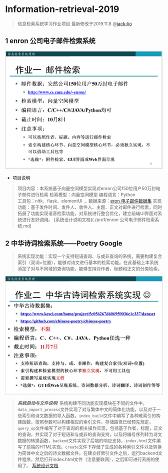 # Information-retrieval-2019
> 信息检索系统学习作业项目
> 最新修改于2019.11.8 @[jack-lio](https://github.com/Jack-Lio)

## 1 enron 公司电子邮件检索系统
![作业要求](./pro1/figures/作业要求.jpg)

- 项目说明
>项目内容：本系统基于向量空间模型实现对enron公司150位用户50万封电子邮件进行检索
>检索模型：向量空间模型
>编程语言：Python     
>工具包：nltk、flask、elementUI ...
>数据来源：[eron 电子邮件数据集](http://www.cs.cmu.edu/~enron/)
>实现功能：基于发件时间、发件人、收件人、主题、正文对邮件进行检索，同时拓展了功能实现语音检索功能，对系统进行整合优化，建立前端UI界面对系统进行友好调用。
[系统设计说明文档](./pro1/enron 公司电子邮件检索系统.md)

## 2 中华诗词检索系统——Poetry Google
> 系统实现功能：实现一个支持短语查询、与或非查询的系统，需要构建复合索引（双词+位置），能够对诗文进行基本的检索功能。在此基础上本系统添加了对与不同域的查询功能，能够支持对作者，标题和正文的分类检索。

![作业要求](./pro2/figures/require.jpg)

> ***系统启动与文件说明***: 系统构建不同功能实现模块在不同的文件中，`data_import_process`文件实现了对与繁体中文的简体化功能，以及对于一些索引和诗文数据的导入函数，`index_build`文件中编写了各种难索引的构建函数，按照参数可以构建相应的索引文件，存储路径已经预先规定，`query_op`文件编写了对于查询的相关操作实现，包括基于作者，标题，正文的查询，并实现了对于短语和与或非的查询支持，以及将编号序列转为诗文数据的转换函数，`backend`文件实现了后端的响应支持，`index.html`文件编写了前端的HTML实现。`create`文件下存储了生成的各种索引文件以及转换为简体中文之后的诗文数据文件。在建立好索引文件之后，运行backend文件程序，然后打开index.html文件（注意要联网），之后即可进行系统的使用了。
[系统设计文档](./pro2/中华诗词检索系统报告.md)

